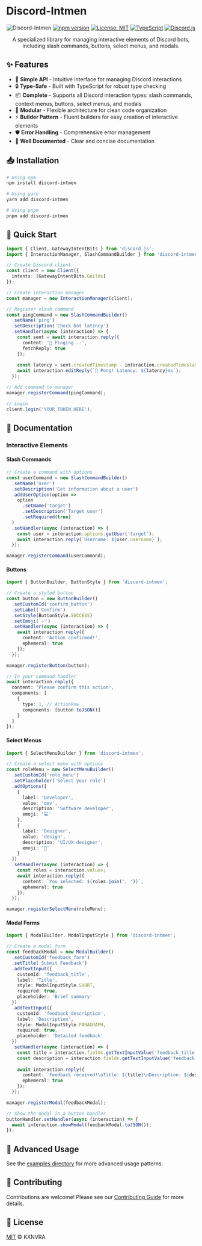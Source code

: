 # Discord-Intmen

<div align="center">

![Discord-Intmen](https://img.shields.io/badge/Discord-Intmen-5865F2?style=for-the-badge&logo=discord&logoColor=white)
[![npm version](https://img.shields.io/badge/npm-1.0.0-blue?style=flat-square)](https://www.npmjs.com/package/discord-intmen)
[![License: MIT](https://img.shields.io/badge/License-MIT-yellow.svg?style=flat-square)](https://opensource.org/licenses/MIT)
[![TypeScript](https://img.shields.io/badge/TypeScript-4.9+-blue?style=flat-square&logo=typescript)](https://www.typescriptlang.org/)
[![Discord.js](https://img.shields.io/badge/discord.js-v14-blue?style=flat-square)](https://discord.js.org)

A specialized library for managing interactive elements of Discord bots, including slash commands, buttons, select menus, and modals.

</div>

## ✨ Features

- 🚀 **Simple API** - Intuitive interface for managing Discord interactions
- 🔒 **Type-Safe** - Built with TypeScript for robust type checking
- 📦 **Complete** - Supports all Discord interaction types: slash commands, context menus, buttons, select menus, and modals
- 🧩 **Modular** - Flexible architecture for clean code organization
- ⚡ **Builder Pattern** - Fluent builders for easy creation of interactive elements
- 🛡️ **Error Handling** - Comprehensive error management
- 📘 **Well Documented** - Clear and concise documentation

## 📥 Installation

```bash
# Using npm
npm install discord-intmen

# Using yarn
yarn add discord-intmen

# Using pnpm
pnpm add discord-intmen
```

## 🚀 Quick Start

```typescript
import { Client, GatewayIntentBits } from 'discord.js';
import { InteractionManager, SlashCommandBuilder } from 'discord-intmen';

// Create Discord client
const client = new Client({ 
  intents: [GatewayIntentBits.Guilds] 
});

// Create interaction manager
const manager = new InteractionManager(client);

// Register slash command
const pingCommand = new SlashCommandBuilder()
  .setName('ping')
  .setDescription('Check bot latency')
  .setHandler(async (interaction) => {
    const sent = await interaction.reply({ 
      content: '📡 Pinging...', 
      fetchReply: true 
    });
    
    const latency = sent.createdTimestamp - interaction.createdTimestamp;
    await interaction.editReply(`📡 Pong! Latency: ${latency}ms`);
  });

// Add command to manager
manager.registerCommand(pingCommand);

// Login
client.login('YOUR_TOKEN_HERE');
```

## 📖 Documentation

### Interactive Elements

#### Slash Commands

```typescript
// Create a command with options
const userCommand = new SlashCommandBuilder()
  .setName('user')
  .setDescription('Get information about a user')
  .addUserOption(option => 
    option
      .setName('target')
      .setDescription('Target user')
      .setRequired(true)
  )
  .setHandler(async (interaction) => {
    const user = interaction.options.getUser('target');
    await interaction.reply(`Username: ${user.username}`);
  });

manager.registerCommand(userCommand);
```

#### Buttons

```typescript
import { ButtonBuilder, ButtonStyle } from 'discord-intmen';

// Create a styled button
const button = new ButtonBuilder()
  .setCustomId('confirm_button')
  .setLabel('Confirm')
  .setStyle(ButtonStyle.SUCCESS)
  .setEmoji('✅')
  .setHandler(async (interaction) => {
    await interaction.reply({ 
      content: 'Action confirmed!', 
      ephemeral: true 
    });
  });

manager.registerButton(button);

// In your command handler
await interaction.reply({
  content: 'Please confirm this action',
  components: [
    {
      type: 1, // ActionRow
      components: [button.toJSON()]
    }
  ]
});
```

#### Select Menus

```typescript
import { SelectMenuBuilder } from 'discord-intmen';

// Create a select menu with options
const roleMenu = new SelectMenuBuilder()
  .setCustomId('role_menu')
  .setPlaceholder('Select your role')
  .addOptions([
    { 
      label: 'Developer', 
      value: 'dev', 
      description: 'Software developer', 
      emoji: '💻' 
    },
    { 
      label: 'Designer', 
      value: 'design', 
      description: 'UI/UX designer',
      emoji: '🎨' 
    }
  ])
  .setHandler(async (interaction) => {
    const roles = interaction.values;
    await interaction.reply({
      content: `You selected: ${roles.join(', ')}`,
      ephemeral: true
    });
  });

manager.registerSelectMenu(roleMenu);
```

#### Modal Forms

```typescript
import { ModalBuilder, ModalInputStyle } from 'discord-intmen';

// Create a modal form
const feedbackModal = new ModalBuilder()
  .setCustomId('feedback_form')
  .setTitle('Submit Feedback')
  .addTextInput({
    customId: 'feedback_title',
    label: 'Title',
    style: ModalInputStyle.SHORT,
    required: true,
    placeholder: 'Brief summary'
  })
  .addTextInput({
    customId: 'feedback_description',
    label: 'Description',
    style: ModalInputStyle.PARAGRAPH,
    required: true,
    placeholder: 'Detailed feedback'
  })
  .setHandler(async (interaction) => {
    const title = interaction.fields.getTextInputValue('feedback_title');
    const description = interaction.fields.getTextInputValue('feedback_description');
    
    await interaction.reply({
      content: `Feedback received!\nTitle: ${title}\nDescription: ${description}`,
      ephemeral: true
    });
  });

manager.registerModal(feedbackModal);

// Show the modal in a button handler
buttonHandler.setHandler(async (interaction) => {
  await interaction.showModal(feedbackModal.toJSON());
});
```

## 🧰 Advanced Usage

See the [examples directory](https://github.com/yourusername/discord-intmen/tree/main/examples) for more advanced usage patterns.

## 🤝 Contributing

Contributions are welcome! Please see our [Contributing Guide](CONTRIBUTING.md) for more details.

## 📄 License

[MIT](LICENSE) © KXNVRA 